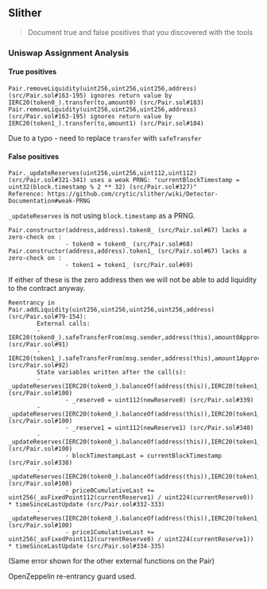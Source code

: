 ## Slither

> Document true and false positives that you discovered with the tools

### Uniswap Assignment Analysis

#### True positives

```
Pair.removeLiquidity(uint256,uint256,uint256,address) (src/Pair.sol#163-195) ignores return value by IERC20(token0_).transfer(to,amount0) (src/Pair.sol#183)
Pair.removeLiquidity(uint256,uint256,uint256,address) (src/Pair.sol#163-195) ignores return value by IERC20(token1_).transfer(to,amount1) (src/Pair.sol#184)
```

Due to a typo - need to replace `transfer` with `safeTransfer`

#### False positives

```
Pair._updateReserves(uint256,uint256,uint112,uint112) (src/Pair.sol#321-341) uses a weak PRNG: "currentBlockTimestamp = uint32(block.timestamp % 2 ** 32) (src/Pair.sol#327)" 
Reference: https://github.com/crytic/slither/wiki/Detector-Documentation#weak-PRNG
```

`_updateReserves` is not using `block.timestamp` as a PRNG.

```
Pair.constructor(address,address).token0_ (src/Pair.sol#67) lacks a zero-check on :
                - token0 = token0_ (src/Pair.sol#68)
Pair.constructor(address,address).token1_ (src/Pair.sol#67) lacks a zero-check on :
                - token1 = token1_ (src/Pair.sol#69)
```

If either of these is the zero address then we will not be able to add liquidity to the contract anyway.

```
Reentrancy in Pair.addLiquidity(uint256,uint256,uint256,uint256,address) (src/Pair.sol#79-154):
        External calls:
        - IERC20(token0_).safeTransferFrom(msg.sender,address(this),amount0Approved) (src/Pair.sol#91)
        - IERC20(token1_).safeTransferFrom(msg.sender,address(this),amount1Approved) (src/Pair.sol#92)
        State variables written after the call(s):
        - _updateReserves(IERC20(token0_).balanceOf(address(this)),IERC20(token1_).balanceOf(address(this)),0,0) (src/Pair.sol#100)
                - _reserve0 = uint112(newReserve0) (src/Pair.sol#339)
        - _updateReserves(IERC20(token0_).balanceOf(address(this)),IERC20(token1_).balanceOf(address(this)),0,0) (src/Pair.sol#100)
                - _reserve1 = uint112(newReserve1) (src/Pair.sol#340)
        - _updateReserves(IERC20(token0_).balanceOf(address(this)),IERC20(token1_).balanceOf(address(this)),0,0) (src/Pair.sol#100)
                - blockTimestampLast = currentBlockTimestamp (src/Pair.sol#338)
        - _updateReserves(IERC20(token0_).balanceOf(address(this)),IERC20(token1_).balanceOf(address(this)),0,0) (src/Pair.sol#100)
                - price0CumulativeLast += uint256(_asFixedPoint112(currentReserve1) / uint224(currentReserve0)) * timeSinceLastUpdate (src/Pair.sol#332-333)
        - _updateReserves(IERC20(token0_).balanceOf(address(this)),IERC20(token1_).balanceOf(address(this)),0,0) (src/Pair.sol#100)
                - price1CumulativeLast += uint256(_asFixedPoint112(currentReserve0) / uint224(currentReserve1)) * timeSinceLastUpdate (src/Pair.sol#334-335)
```

(Same error shown for the other external functions on the Pair)

OpenZeppelin re-entrancy guard used.
